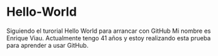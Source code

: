 # Hello-World
Siguiendo el turorial Hello World para arrancar con GitHub
Mi nombre es Enrique Viau.  Actualmente tengo 41 años y estoy realizando esta prueba para aprender a usar GitHub.
